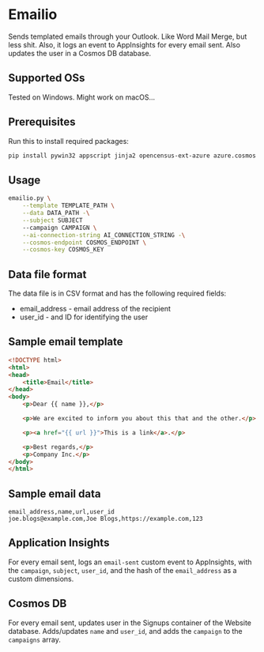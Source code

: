 # Emailio

Sends templated emails through your Outlook. Like Word Mail Merge, but less shit. Also, it logs an event to AppInsights for every email sent. Also updates the user in a Cosmos DB database.

## Supported OSs

Tested on Windows. Might work on macOS...

## Prerequisites

Run this to install required packages:

```bash
pip install pywin32 appscript jinja2 opencensus-ext-azure azure.cosmos
```

## Usage

```sh
emailio.py \
    --template TEMPLATE_PATH \
    --data DATA_PATH -\
    --subject SUBJECT
    --campaign CAMPAIGN \
    --ai-connection-string AI_CONNECTION_STRING -\
    --cosmos-endpoint COSMOS_ENDPOINT \
    --cosmos-key COSMOS_KEY
```

## Data file format

The data file is in CSV format and has the following required fields:

* email_address - email address of the recipient
* user_id - and ID for identifying the user

## Sample email template

```html
<!DOCTYPE html>
<html>
<head>
    <title>Email</title>
</head>
<body>
    <p>Dear {{ name }},</p>

    <p>We are excited to inform you about this that and the other.</p>

    <p><a href="{{ url }}">This is a link</a>.</p>

    <p>Best regards,</p>
    <p>Company Inc.</p>
</body>
</html>
```
## Sample email data

```csv
email_address,name,url,user_id
joe.blogs@example.com,Joe Blogs,https://example.com,123
```

## Application Insights

For every email sent, logs an `email-sent` custom event to AppInsights, with the `campaign`, `subject`, `user_id`, and the hash of the `email_address` as a custom dimensions.

## Cosmos DB

For every email sent, updates user in the Signups container of the Website database. Adds/updates `name` and `user_id`, and adds the `campaign` to the `campaigns` array.
